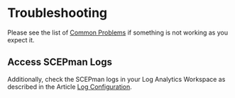 # Troubleshooting

Please see the list of [Common Problems](general.md) if something is not working as you expect it.

## Access SCEPman Logs

Additionally, check the SCEPman logs in your Log Analytics Workspace as described in the Article [Log Configuration](../../advanced-configuration/log-configuration.md).